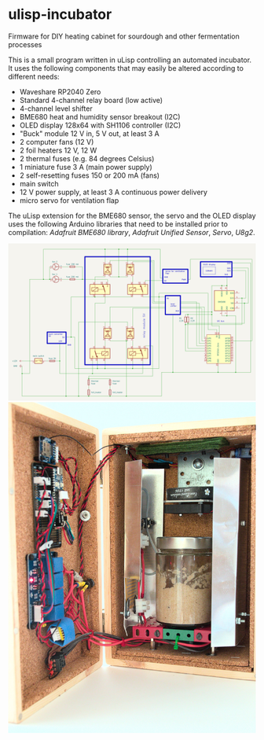# ulisp-incubator
Firmware for DIY heating cabinet for sourdough and other fermentation processes

This is a small program written in uLisp controlling an automated incubator. It uses the following components that may easily be altered according to different needs:

- Waveshare RP2040 Zero
- Standard 4-channel relay board (low active)
- 4-channel level shifter
- BME680 heat and humidity sensor breakout (I2C)
- OLED display 128x64 with SH1106 controller (I2C)
- "Buck" module 12 V in, 5 V out, at least 3 A
- 2 computer fans (12 V)
- 2 foil heaters 12 V, 12 W
- 2 thermal fuses (e.g. 84 degrees Celsius)
- 1 miniature fuse 3 A (main power supply)
- 2 self-resetting fuses 150 or 200 mA (fans)
- main switch
- 12 V power supply, at least 3 A continuous power delivery
- micro servo for ventilation flap

The uLisp extension for the BME680 sensor, the servo and the OLED display uses the following Arduino libraries that need to be installed prior to compilation: *Adafruit BME680 library*, *Adafruit Unified Sensor*, *Servo*, *U8g2*.

![Schematic](schematic.jpg)
![Photo](incubator.jpg)


